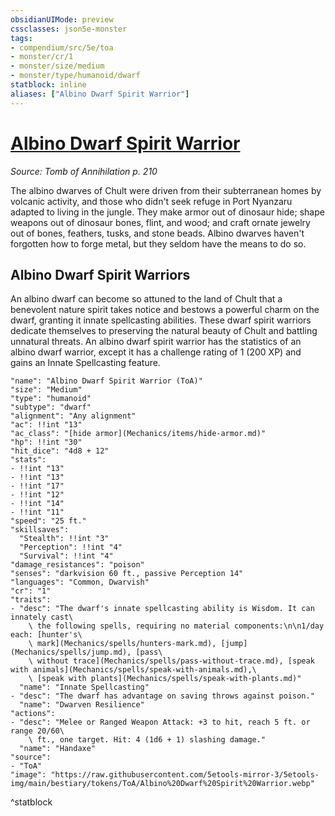 ```yaml
---
obsidianUIMode: preview
cssclasses: json5e-monster
tags:
- compendium/src/5e/toa
- monster/cr/1
- monster/size/medium
- monster/type/humanoid/dwarf
statblock: inline
aliases: ["Albino Dwarf Spirit Warrior"]
---
```

# [Albino Dwarf Spirit Warrior](Mechanics\bestiary\humanoid/albino-dwarf-spirit-warrior-toa.md)
*Source: Tomb of Annihilation p. 210*  

The albino dwarves of Chult were driven from their subterranean homes by volcanic activity, and those who didn't seek refuge in Port Nyanzaru adapted to living in the jungle. They make armor out of dinosaur hide; shape weapons out of dinosaur bones, flint, and wood; and craft ornate jewelry out of bones, feathers, tusks, and stone beads. Albino dwarves haven't forgotten how to forge metal, but they seldom have the means to do so.

## Albino Dwarf Spirit Warriors

An albino dwarf can become so attuned to the land of Chult that a benevolent nature spirit takes notice and bestows a powerful charm on the dwarf, granting it innate spellcasting abilities. These dwarf spirit warriors dedicate themselves to preserving the natural beauty of Chult and battling unnatural threats. An albino dwarf spirit warrior has the statistics of an albino dwarf warrior, except it has a challenge rating of 1 (200 XP) and gains an Innate Spellcasting feature.

```statblock
"name": "Albino Dwarf Spirit Warrior (ToA)"
"size": "Medium"
"type": "humanoid"
"subtype": "dwarf"
"alignment": "Any alignment"
"ac": !!int "13"
"ac_class": "[hide armor](Mechanics/items/hide-armor.md)"
"hp": !!int "30"
"hit_dice": "4d8 + 12"
"stats":
- !!int "13"
- !!int "13"
- !!int "17"
- !!int "12"
- !!int "14"
- !!int "11"
"speed": "25 ft."
"skillsaves":
  "Stealth": !!int "3"
  "Perception": !!int "4"
  "Survival": !!int "4"
"damage_resistances": "poison"
"senses": "darkvision 60 ft., passive Perception 14"
"languages": "Common, Dwarvish"
"cr": "1"
"traits":
- "desc": "The dwarf's innate spellcasting ability is Wisdom. It can innately cast\
    \ the following spells, requiring no material components:\n\n1/day each: [hunter's\
    \ mark](Mechanics/spells/hunters-mark.md), [jump](Mechanics/spells/jump.md), [pass\
    \ without trace](Mechanics/spells/pass-without-trace.md), [speak with animals](Mechanics/spells/speak-with-animals.md),\
    \ [speak with plants](Mechanics/spells/speak-with-plants.md)"
  "name": "Innate Spellcasting"
- "desc": "The dwarf has advantage on saving throws against poison."
  "name": "Dwarven Resilience"
"actions":
- "desc": "Melee or Ranged Weapon Attack: +3 to hit, reach 5 ft. or range 20/60\
    \ ft., one target. Hit: 4 (1d6 + 1) slashing damage."
  "name": "Handaxe"
"source":
- "ToA"
"image": "https://raw.githubusercontent.com/5etools-mirror-3/5etools-img/main/bestiary/tokens/ToA/Albino%20Dwarf%20Spirit%20Warrior.webp"
```
^statblock